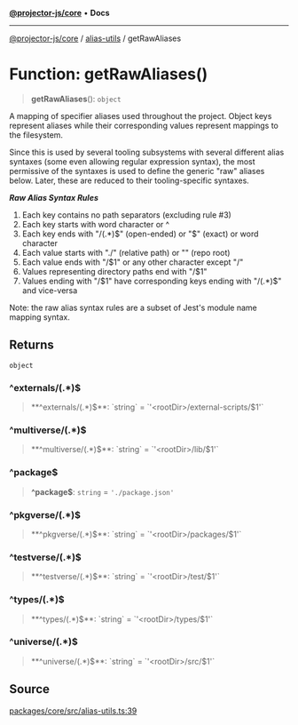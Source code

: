 [**@projector-js/core**](../../README.md) • **Docs**

***

[@projector-js/core](../../README.md) / [alias-utils](../README.md) / getRawAliases

# Function: getRawAliases()

> **getRawAliases**(): `object`

A mapping of specifier aliases used throughout the project. Object keys
represent aliases while their corresponding values represent mappings to the
filesystem.

Since this is used by several tooling subsystems with several different alias
syntaxes (some even allowing regular expression syntax), the most permissive
of the syntaxes is used to define the generic "raw" aliases below. Later,
these are reduced to their tooling-specific syntaxes.

*__Raw Alias Syntax Rules__*

1. Each key contains no path separators (excluding rule #3)
2. Each key starts with word character or ^
3. Each key ends with "/(.*)$" (open-ended) or "$" (exact) or word character
4. Each value starts with "./" (relative path) or "<rootDir>" (repo root)
5. Each value ends with "/$1" or any other character except "/"
6. Values representing directory paths end with "/$1"
7. Values ending with "/$1" have corresponding keys ending with "/(.*)$" and
   vice-versa

Note: the raw alias syntax rules are a subset of Jest's module name mapping
syntax.

## Returns

`object`

### ^externals/(.\*)$

> **^externals/(.\*)$**: `string` = `'<rootDir>/external-scripts/$1'`

### ^multiverse/(.\*)$

> **^multiverse/(.\*)$**: `string` = `'<rootDir>/lib/$1'`

### ^package$

> **^package$**: `string` = `'./package.json'`

### ^pkgverse/(.\*)$

> **^pkgverse/(.\*)$**: `string` = `'<rootDir>/packages/$1'`

### ^testverse/(.\*)$

> **^testverse/(.\*)$**: `string` = `'<rootDir>/test/$1'`

### ^types/(.\*)$

> **^types/(.\*)$**: `string` = `'<rootDir>/types/$1'`

### ^universe/(.\*)$

> **^universe/(.\*)$**: `string` = `'<rootDir>/src/$1'`

## Source

[packages/core/src/alias-utils.ts:39](https://github.com/Xunnamius/projector/blob/eaae74353ca5b35a9a0ca3db8a554376fec1dd9b/packages/core/src/alias-utils.ts#L39)
